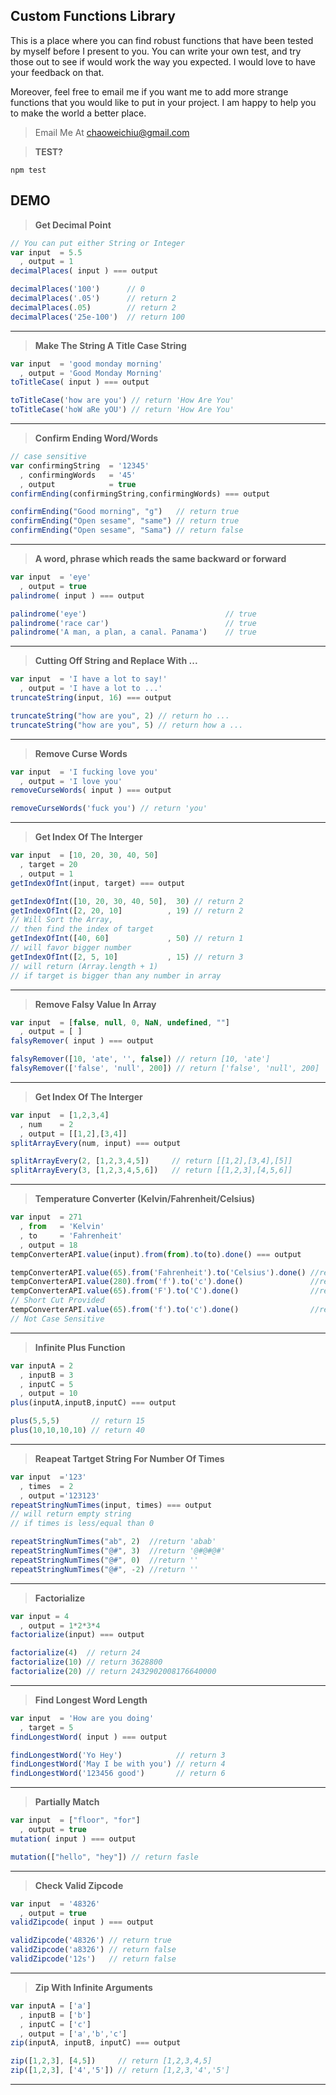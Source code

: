## Custom Functions Library 

This is a place where you can find robust functions 
that have been tested by myself before I present to
you. You can write your own test, and try those out 
to see if would work the way you expected. I would 
love to have your feedback on that.

Moreover, feel free to email me if you want me to 
add more strange functions that you would like to 
put in your project. I am happy to help you to make 
the world a better place.

> Email Me At chaoweichiu@gmail.com


> **TEST?**

```
npm test
```


## DEMO
> **Get Decimal Point**

```javascript
// You can put either String or Integer
var input  = 5.5
  , output = 1
decimalPlaces( input ) === output
```

```javascript
decimalPlaces('100') 	  // 0
decimalPlaces('.05') 	  // return 2
decimalPlaces(.05) 	      // return 2
decimalPlaces('25e-100')  // return 100
```
------------------------------------------


> **Make The String A Title Case String**

```javascript
var input  = 'good monday morning'
  , output = 'Good Monday Morning'
toTitleCase( input ) === output
```

```javascript
toTitleCase('how are you') // return 'How Are You'
toTitleCase('hoW aRe yOU') // return 'How Are You'
```
------------------------------------------


> **Confirm Ending Word/Words**

```javascript
// case sensitive
var confirmingString  = '12345'
  , confirmingWords   = '45'
  , output            = true
confirmEnding(confirmingString,confirmingWords) === output
```

```javascript
confirmEnding("Good morning", "g")   // return true
confirmEnding("Open sesame", "same") // return true
confirmEnding("Open sesame", "Sama") // return false
```
------------------------------------------


> **A word, phrase which reads the same backward or forward**

```javascript
var input  = 'eye'
  , output = true
palindrome( input ) === output
```

```javascript
palindrome('eye') 								// true
palindrome('race car')							// true
palindrome('A man, a plan, a canal. Panama')  	// true

```
------------------------------------------


> **Cutting Off String and Replace With ...**

```javascript
var input  = 'I have a lot to say!' 
  , output = 'I have a lot to ...'
truncateString(input, 16) === output
```

```javascript
truncateString("how are you", 2) // return ho ...
truncateString("how are you", 5) // return how a ...

```
------------------------------------------


> **Remove Curse Words**

```javascript
var input  = 'I fucking love you'
  , output = 'I love you'
removeCurseWords( input ) === output
```

```javascript
removeCurseWords('fuck you') // return 'you'
```
------------------------------------------


> **Get Index Of The Interger**

```javascript
var input  = [10, 20, 30, 40, 50]
  , target = 20
  , output = 1
getIndexOfInt(input, target) === output
```

```javascript
getIndexOfInt([10, 20, 30, 40, 50],  30) // return 2
getIndexOfInt([2, 20, 10]          , 19) // return 2
// Will Sort the Array, 
// then find the index of target
getIndexOfInt([40, 60]			   , 50) // return 1
// will favor bigger number
getIndexOfInt([2, 5, 10]           , 15) // return 3
// will return (Array.length + 1) 
// if target is bigger than any number in array

```
------------------------------------------


> **Remove Falsy Value In Array**

```javascript
var input  = [false, null, 0, NaN, undefined, ""]
  , output = [ ]
falsyRemover( input ) === output
```

```javascript
falsyRemover([10, 'ate', '', false]) // return [10, 'ate']
falsyRemover(['false', 'null', 200]) // return ['false', 'null', 200]
```
------------------------------------------


> **Get Index Of The Interger**

```javascript
var input  = [1,2,3,4]
  , num    = 2
  , output = [[1,2],[3,4]]
splitArrayEvery(num, input) === output
```

```javascript
splitArrayEvery(2, [1,2,3,4,5]) 	// return [[1,2],[3,4],[5]]
splitArrayEvery(3, [1,2,3,4,5,6])   // return [[1,2,3],[4,5,6]]
```
------------------------------------------


> **Temperature Converter (Kelvin/Fahrenheit/Celsius)**

```javascript
var input  = 271 
  , from   = 'Kelvin'
  , to     = 'Fahrenheit'
  , output = 18
tempConverterAPI.value(input).from(from).to(to).done() === output
```

```javascript
tempConverterAPI.value(65).from('Fahrenheit').to('Celsius').done() //return 18
tempConverterAPI.value(280).from('f').to('c').done() 			   //return 44
tempConverterAPI.value(65).from('F').to('C').done()  			   //return 18
// Short Cut Provided 
tempConverterAPI.value(65).from('f').to('c').done()  			   //return 18
// Not Case Sensitive
```
------------------------------------------


> **Infinite Plus Function**

```javascript
var inputA = 2
  , inputB = 3
  , inputC = 5
  , output = 10
plus(inputA,inputB,inputC) === output
```

```javascript
plus(5,5,5) 	  // return 15
plus(10,10,10,10) // return 40
```
------------------------------------------

> **Reapeat Tartget String For Number Of Times**
```javascript
var input  ='123'
  , times  = 2
  , output ='123123'
repeatStringNumTimes(input, times) === output
// will return empty string 
// if times is less/equal than 0
```

```javascript
repeatStringNumTimes("ab", 2)  //return 'abab'
repeatStringNumTimes("@#", 3)  //return '@#@#@#'
repeatStringNumTimes("@#", 0)  //return ''
repeatStringNumTimes("@#", -2) //return ''
```
------------------------------------------


> **Factorialize**

```javascript
var input = 4
  , output = 1*2*3*4
factorialize(input) === output
```

```javascript
factorialize(4)  // return 24
factorialize(10) // return 3628800
factorialize(20) // return 2432902008176640000
```
------------------------------------------


> **Find Longest Word Length**

```javascript
var input  = 'How are you doing'
  , target = 5
findLongestWord( input ) === output
```

```javascript
findLongestWord('Yo Hey') 			 // return 3
findLongestWord('May I be with you') // return 4
findLongestWord('123456 good') 		 // return 6
```
------------------------------------------


> **Partially Match**

```javascript
var input  = ["floor", "for"]
  , output = true
mutation( input ) === output
```

```javascript
mutation(["hello", "hey"]) // return fasle
```
------------------------------------------


 > **Check Valid Zipcode**

```javascript
var input  = '48326'
  , output = true
validZipcode( input ) === output
```

```javascript
validZipcode('48326') // return true
validZipcode('a8326') // return false
validZipcode('12s')   // return false
```
------------------------------------------


> **Zip With Infinite Arguments**

```javascript
var inputA = ['a']
  , inputB = ['b']
  , inputC = ['c']
  , output = ['a','b','c']
zip(inputA, inputB, inputC) === output
```

```javascript
zip([1,2,3], [4,5]) 	// return [1,2,3,4,5]
zip([1,2,3], ['4','5']) // return [1,2,3,'4','5']
```
------------------------------------------


